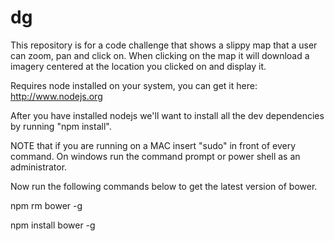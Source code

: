 # dg
This repository is for a code challenge that shows a slippy map that a user can zoom, pan and click on.  When clicking on the map it will download a imagery centered at the location you clicked on and display it.

Requires node installed on your system, you can get it here: http://www.nodejs.org

After you have installed nodejs we'll want to install all the dev dependencies by running "npm install".

NOTE that if you are running on a MAC insert "sudo" in front of every command.  On windows run the command prompt or power shell as an administrator. 

Now run the following commands below to get the latest version of bower.

npm rm bower -g

npm install bower -g
